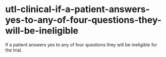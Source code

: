 # utl-clinical-if-a-patient-answers-yes-to-any-of-four-questions-they-will-be-ineligible
If a patient answers yes to any of four questions they will be ineligible for the trial.
